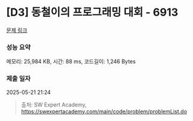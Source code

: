 # [D3] 동철이의 프로그래밍 대회 - 6913 

[문제 링크](https://swexpertacademy.com/main/code/problem/problemDetail.do?contestProbId=AWicMVWKTuMDFAUL) 

### 성능 요약

메모리: 25,984 KB, 시간: 88 ms, 코드길이: 1,246 Bytes

### 제출 일자

2025-05-21 21:24



> 출처: SW Expert Academy, https://swexpertacademy.com/main/code/problem/problemList.do